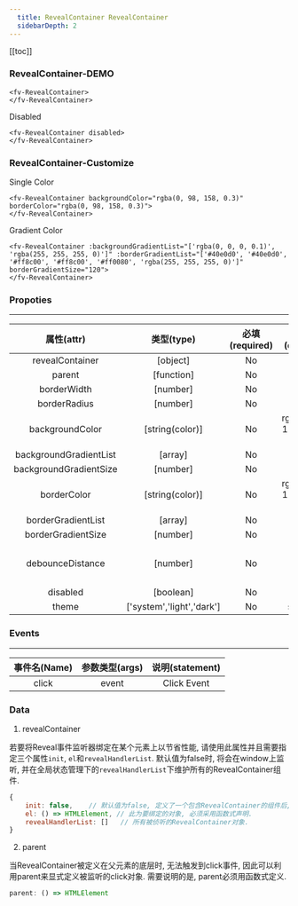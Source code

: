```yaml
---
  title: RevealContainer RevealContainer
  sidebarDepth: 2
---
```

  
[[toc]]

### RevealContainer-DEMO 


<ClientOnly>
<fv-RevealContainer>
</fv-RevealContainer>
</ClientOnly>

```vue
<fv-RevealContainer>
</fv-RevealContainer>
```

Disabled 


<ClientOnly>
<fv-RevealContainer disabled>
</fv-RevealContainer>
</ClientOnly>

```vue
<fv-RevealContainer disabled>
</fv-RevealContainer>
```

### RevealContainer-Customize

Single Color


<ClientOnly>
<fv-RevealContainer backgroundColor="rgba(0, 98, 158, 0.3)" borderColor="rgba(0, 98, 158, 0.3)">
</fv-RevealContainer>
</ClientOnly>

```vue
<fv-RevealContainer backgroundColor="rgba(0, 98, 158, 0.3)" borderColor="rgba(0, 98, 158, 0.3)">
</fv-RevealContainer>
```

Gradient Color


<ClientOnly>
<fv-RevealContainer :backgroundGradientList="['rgba(0, 0, 0, 0.1)', 'rgba(255, 255, 255, 0)']" :borderGradientList="['#40e0d0', '#40e0d0', '#ff8c00', '#ff8c00', '#ff0080', 'rgba(255, 255, 255, 0)']" borderGradientSize="120">
</fv-RevealContainer>
</ClientOnly>

```vue
<fv-RevealContainer :backgroundGradientList="['rgba(0, 0, 0, 0.1)', 'rgba(255, 255, 255, 0)']" :borderGradientList="['#40e0d0', '#40e0d0', '#ff8c00', '#ff8c00', '#ff0080', 'rgba(255, 255, 255, 0)']" borderGradientSize="120">
</fv-RevealContainer>
```

### Propoties
---
|       属性(attr)       |        类型(type)         | 必填(required) |     默认值(default)      |         说明(statement)          |
|:----------------------:|:-------------------------:|:--------------:|:------------------------:|:--------------------------------:|
|    revealContainer     |         [object]          |       No       |          false           |                                  |
|         parent         |        [function]         |       No       |           null           |                                  |
|      borderWidth       |         [number]          |       No       |            1             |                                  |
|      borderRadius      |         [number]          |       No       |            6             |                                  |
|    backgroundColor     |      [string(color)]      |       No       | rgba(121, 119, 117, 0.6) |                                  |
| backgroundGradientList |          [array]          |       No       |            []            |                                  |
| backgroundGradientSize |         [number]          |       No       |           120            |                                  |
|      borderColor       |      [string(color)]      |       No       | rgba(121, 119, 117, 0.6) |                                  |
|   borderGradientList   |          [array]          |       No       |            []            |                                  |
|   borderGradientSize   |         [number]          |       No       |            60            |                                  |
|    debounceDistance    |         [number]          |       No       |           300            | 节流, 超过此距离时, 不去计算渲染 |
|        disabled        |         [boolean]         |       No       |          false           |                                  |
|         theme          | ['system','light','dark'] |       No       |          system          |                                  |

### Events
---
| 事件名(Name) | 参数类型(args) | 说明(statement) |
|:------------:|:--------------:|:---------------:|
|    click     |     event      |   Click Event   |
  

### Data

1. revealContainer

若要将Reveal事件监听器绑定在某个元素上以节省性能, 请使用此属性并且需要指定三个属性`init`, `el`和`revealHandlerList`.
默认值为false时, 将会在window上监听, 并在全局状态管理下的`revealHandlerList`下维护所有的RevealContainer组件.

```javascript
{
    init: false,    // 默认值为false, 定义了一个包含RevealContainer的组件后, init会自行修改, 不需要手动修改其值.
    el: () => HTMLElement, // 此为要绑定的对象, 必须采用函数式声明.
    revealHandlerList: []   // 所有被侦听的RevealContainer对象.
}
```

2. parent

当RevealContainer被定义在父元素的底层时, 无法触发到click事件, 因此可以利用parent来显式定义被监听的click对象. 需要说明的是, parent必须用函数式定义.

```javascript
parent: () => HTMLElement
```